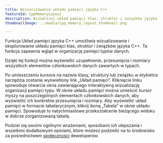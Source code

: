 ```yaml
---
title: Wizualizowanie układu pamięci języka C++
featureId: CppMemoryLayout
description: Wizualizuj układ pamięci klas, struktur i związków języka C++.
thumbnailImage: ../media/cpp_memory_layout_thumbnail.png

---
```



Funkcja Układ pamięci języka C++ umożliwia wizualizowanie i eksplorowanie układu pamięci klas, struktur i związków języka C++. Ta funkcja zapewnia wgląd w organizację pamięci typów danych.

Dzięki tej funkcji można wyświetlić uzupełnienie, przesunięcia i rozmiary wszystkich elementów członkowskich danych zawartych w typach.

Po umieszczeniu kursora na nazwie klasy, struktury lub związku w etykietce narzędzia zostanie wyświetlony link „Układ pamięci”. Kliknięcie linku spowoduje otwarcie okna zawierającego interaktywną wizualizację organizacji pamięci typu. W oknie układu pamięci można umieścić kursor myszy na poszczególnych elementach członkowskich danych, aby wyświetlić ich konkretne przesunięcia i rozmiary.
Aby wyświetlić układ pamięci w formacie tabelarycznym, kliknij ikonę „Tabela” w oknie układu pamięci. Spowoduje to natychmiastowe przekształcenie bieżącego widoku w dobrze zorganizowaną tabelę.

Podziel się swoimi ogólnymi wrażeniami, sposobami ich ulepszania i wszelkimi dodatkowymi opiniami, które możesz podzielić na to środowisko za pośrednictwem [społeczności](https://developercommunity.visualstudio.com/VisualStudio) deweloperów.

